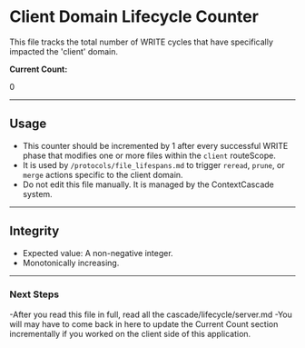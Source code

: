 <!-- @meta {
  "fileType": "counter",
  "purpose": "Tracks WRITE-phase activity specifically for the 'client' domain.",
  "editPolicy": "incrementOnly",
  "routeScope": "client"
} -->
# Client Domain Lifecycle Counter

This file tracks the total number of WRITE cycles that have specifically impacted the 'client' domain.

**Current Count:**

0

---
## Usage
- This counter should be incremented by 1 after every successful WRITE phase that modifies one or more files within the `client` routeScope.
- It is used by `/protocols/file_lifespans.md` to trigger `reread`, `prune`, or `merge` actions specific to the client domain.
- Do not edit this file manually. It is managed by the ContextCascade system.

---
## Integrity
- Expected value: A non-negative integer.
- Monotonically increasing.
---
### Next Steps
-After you read this file in full, read all the cascade/lifecycle/server.md
-You will may have to come back in here to update the Current Count section incrementally if you worked on the client side of this application.
